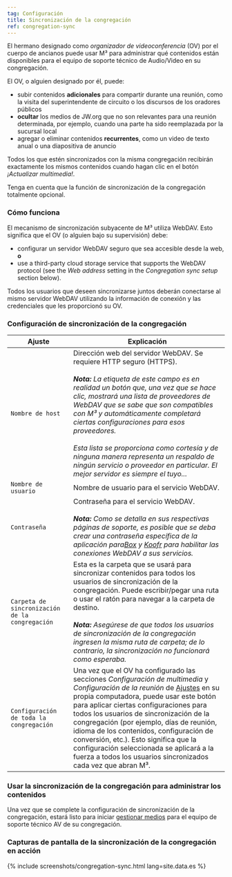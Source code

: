 ```yaml
---
tag: Configuración
title: Sincronización de la congregación
ref: congregation-sync
---
```


El hermano designado como *organizador de videoconferencia* (OV) por el cuerpo de ancianos puede usar M³ para administrar qué contenidos están disponibles para el equipo de soporte técnico de Audio/Video en su congregación.

El OV, o alguien designado por él, puede:

- subir contenidos **adicionales** para compartir durante una reunión, como la visita del superintendente de circuito o los discursos de los oradores públicos
- **ocultar** los medios de JW.org que no son relevantes para una reunión determinada, por ejemplo, cuando una parte ha sido reemplazada por la sucursal local
- agregar o eliminar contenidos **recurrentes**, como un video de texto anual o una diapositiva de anuncio

Todos los que estén sincronizados con la misma congregación recibirán exactamente los mismos contenidos cuando hagan clic en el botón *¡Actualizar multimedia!*.

Tenga en cuenta que la función de sincronización de la congregación totalmente opcional.

### Cómo funciona

El mecanismo de sincronización subyacente de M³ utiliza WebDAV. Esto significa que el OV (o alguien bajo su supervisión) debe:

- configurar un servidor WebDAV seguro que sea accesible desde la web, **o**
- use a third-party cloud storage service that supports the WebDAV protocol (see the *Web address* setting in the *Congregation sync setup* section below).

Todos los usuarios que deseen sincronizarse juntos deberán conectarse al mismo servidor WebDAV utilizando la información de conexión y las credenciales que les proporcionó su OV.

### Configuración de sincronización de la congregación

| Ajuste                                         | Explicación                                                                                                                                                                                                                                                                                                                                                                                                                                                                                                                                        |
| ---------------------------------------------- | -------------------------------------------------------------------------------------------------------------------------------------------------------------------------------------------------------------------------------------------------------------------------------------------------------------------------------------------------------------------------------------------------------------------------------------------------------------------------------------------------------------------------------------------------- |
| `Nombre de host`                               | Dirección web del servidor WebDAV. Se requiere HTTP seguro (HTTPS). <br><br> ***Nota:** La etiqueta de este campo es en realidad un botón que, una vez que se hace clic, mostrará una lista de proveedores de WebDAV que se sabe que son compatibles con M³ y automáticamente completará ciertas configuraciones para esos proveedores. <br><br> Esta lista se proporciona como cortesía y de ninguna manera representa un respaldo de ningún servicio o proveedor en particular. El mejor servidor es siempre el tuyo...* |
| `Nombre de usuario`                            | Nombre de usuario para el servicio WebDAV.                                                                                                                                                                                                                                                                                                                                                                                                                                                                                                         |
| `Contraseña`                                   | Contraseña para el servicio WebDAV. <br><br> ***Nota:** Como se detalla en sus respectivas páginas de soporte, es posible que se deba crear una contraseña específica de la aplicación para[Box](https://support.box.com/hc/en-us/articles/360043696414-WebDAV-with-Box) y [Koofr](https://koofr.eu/help/koofr_with_webdav/how-do-i-connect-a-service-to-koofr-through-webdav/) para habilitar las conexiones WebDAV a sus servicios.*                                                                                                 |
| `Carpeta de sincronización de la congregación` | Esta es la carpeta que se usará para sincronizar contenidos para todos los usuarios de sincronización de la congregación. Puede escribir/pegar una ruta o usar el ratón para navegar a la carpeta de destino. <br><br> ***Nota:** Asegúrese de que todos los usuarios de sincronización de la congregación ingresen la misma ruta de carpeta; de lo contrario, la sincronización no funcionará como esperaba.*                                                                                                                         |
| `Configuración de toda la congregación`        | Una vez que el OV ha configurado las secciones *Configuración de multimedia* y *Configuración de la reunión* de [Ajustes]({{page.lang}}/#configuration) en su propia computadora, puede usar este botón para aplicar ciertas configuraciones para todos los usuarios de sincronización de la congregación (por ejemplo, días de reunión, idioma de los contenidos, configuración de conversión, etc.). Esto significa que la configuración seleccionada se aplicará a la fuerza a todos los usuarios sincronizados cada vez que abran M³.          |

### Usar la sincronización de la congregación para administrar los contenidos

Una vez que se complete la configuración de sincronización de la congregación, estará listo para iniciar [gestionar medios]({{page.lang}}/#manage-media) para el equipo de soporte técnico AV de su congregación.

### Capturas de pantalla de la sincronización de la congregación en acción

{% include screenshots/congregation-sync.html lang=site.data.es %}
